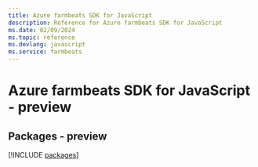 ```yaml
---
title: Azure farmbeats SDK for JavaScript
description: Reference for Azure farmbeats SDK for JavaScript
ms.date: 02/09/2024
ms.topic: reference
ms.devlang: javascript
ms.service: farmbeats
---
```

# Azure farmbeats SDK for JavaScript - preview
## Packages - preview
[!INCLUDE [packages](farmbeats-index.md)]